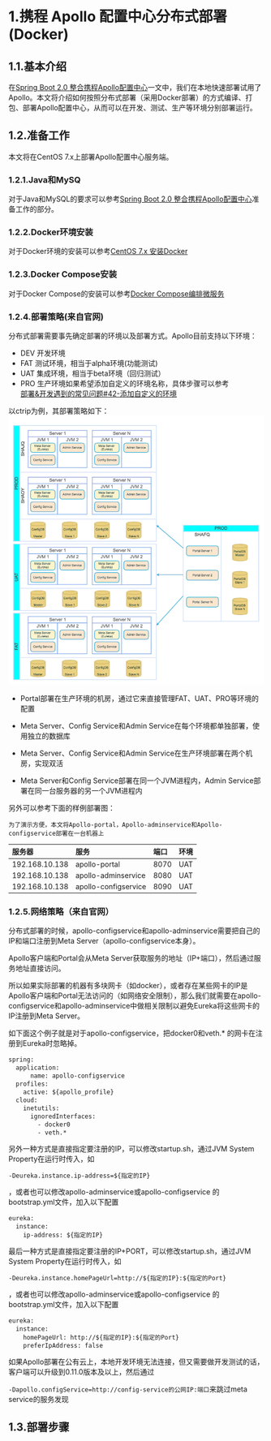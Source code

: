 # 1.携程 Apollo 配置中心分布式部署\(Docker\)

## 1.1.基本介绍

在[Spring Boot 2.0 整合携程Apollo配置中心](https://blog.csdn.net/AaronSimon/article/details/83657612)一文中，我们在本地快速部署试用了Apollo。本文将介绍如何按照分布式部署（采用Docker部署）的方式编译、打包、部署Apollo配置中心，从而可以在开发、测试、生产等环境分别部署运行。

## 1.2.准备工作

本文将在CentOS 7.x上部署Apollo配置中心服务端。

### 1.2.1.Java和MySQ

对于Java和MySQL的要求可以参考[Spring Boot 2.0 整合携程Apollo配置中心](https://blog.csdn.net/AaronSimon/article/details/83657612)准备工作的部分。

### 1.2.2.Docker环境安装

对于Docker环境的安装可以参考[CentOS 7.x 安装Docker](https://blog.csdn.net/AaronSimon/article/details/82711512)

### 1.2.3.Docker Compose安装

对于Docker Compose的安装可以参考[Docker Compose编排微服务](https://blog.csdn.net/AaronSimon/article/details/82711595)

### 1.2.4.部署策略\(来自官网\)

分布式部署需要事先确定部署的环境以及部署方式。Apollo目前支持以下环境：

* DEV 开发环境
* FAT 测试环境，相当于alpha环境\(功能测试\)
* UAT 集成环境，相当于beta环境（回归测试）
* PRO 生产环境如果希望添加自定义的环境名称，具体步骤可以参考  
  [部署&开发遇到的常见问题\#42-添加自定义的环境](https://github.com/ctripcorp/apollo/wiki/部署&开发遇到的常见问题#42-添加自定义的环境)

以ctrip为例，其部署策略如下：  
![](/static/image/5389623-7342136aa7097287.webp)

* Portal部署在生产环境的机房，通过它来直接管理FAT、UAT、PRO等环境的配置

* Meta Server、Config Service和Admin Service在每个环境都单独部署，使用独立的数据库

* Meta Server、Config Service和Admin Service在生产环境部署在两个机房，实现双活

* Meta Server和Config Service部署在同一个JVM进程内，Admin Service部署在同一台服务器的另一个JVM进程内

另外可以参考下面的样例部署图：

```
为了演示方便，本文将Apollo-portal，Apollo-adminservice和Apollo-configservice部署在一台机器上
```

| 服务器 | 服务 | 端口 | 环境 |
| :--- | :--- | :--- | :--- |
| 192.168.10.138 | apollo-portal | 8070 | UAT |
| 192.168.10.138 | apollo-adminservice | 8080 | UAT |
| 192.168.10.138 | apollo-configservice | 8090 | UAT |

### 1.2.5.网络策略（来自官网）

分布式部署的时候，apollo-configservice和apollo-adminservice需要把自己的IP和端口注册到Meta Server（apollo-configservice本身）。

Apollo客户端和Portal会从Meta Server获取服务的地址（IP+端口），然后通过服务地址直接访问。

所以如果实际部署的机器有多块网卡（如docker），或者存在某些网卡的IP是Apollo客户端和Portal无法访问的（如网络安全限制），那么我们就需要在apollo-configservice和apollo-adminservice中做相关限制以避免Eureka将这些网卡的IP注册到Meta Server。

如下面这个例子就是对于apollo-configservice，把docker0和veth.\* 的网卡在注册到Eureka时忽略掉。

```
spring:
  application:
      name: apollo-configservice
  profiles:
    active: ${apollo_profile}
  cloud:
    inetutils:
      ignoredInterfaces:
        - docker0
        - veth.*
```

另外一种方式是直接指定要注册的IP，可以修改startup.sh，通过JVM System Property在运行时传入，如

`-Deureka.instance.ip-address=${指定的IP}`

，或者也可以修改apollo-adminservice或apollo-configservice 的bootstrap.yml文件，加入以下配置

```
eureka:
  instance:
    ip-address: ${指定的IP}
```

最后一种方式是直接指定要注册的IP+PORT，可以修改startup.sh，通过JVM System Property在运行时传入，如

`-Deureka.instance.homePageUrl=http://${指定的IP}:${指定的Port}`

，或者也可以修改apollo-adminservice或apollo-configservice 的bootstrap.yml文件，加入以下配置

```
eureka:
  instance:
    homePageUrl: http://${指定的IP}:${指定的Port}
    preferIpAddress: false
```

如果Apollo部署在公有云上，本地开发环境无法连接，但又需要做开发测试的话，客户端可以升级到0.11.0版本及以上，然后通过

`-Dapollo.configService=http://config-service的公网IP:端口`来跳过meta service的服务发现

## 1.3.部署步骤



